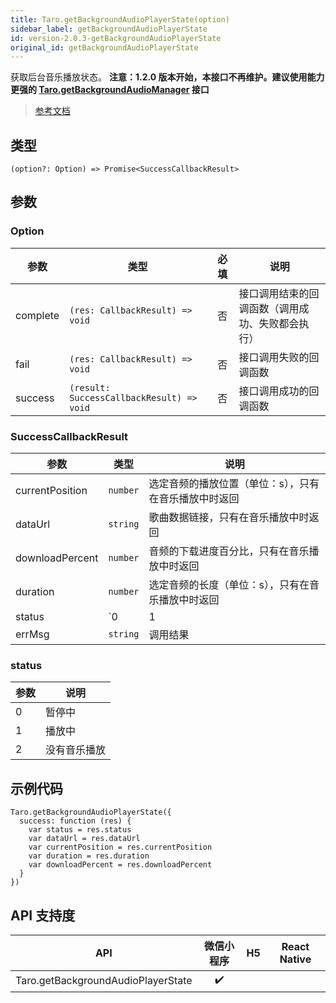 ```yaml
---
title: Taro.getBackgroundAudioPlayerState(option)
sidebar_label: getBackgroundAudioPlayerState
id: version-2.0.3-getBackgroundAudioPlayerState
original_id: getBackgroundAudioPlayerState
---
```


获取后台音乐播放状态。
**注意：1.2.0 版本开始，本接口不再维护。建议使用能力更强的 [Taro.getBackgroundAudioManager](https://developers.weixin.qq.com/miniprogram/dev/api/media/background-audio/wx.getBackgroundAudioManager.html) 接口**

> [参考文档](https://developers.weixin.qq.com/miniprogram/dev/api/media/background-audio/wx.getBackgroundAudioPlayerState.html)

## 类型

```tsx
(option?: Option) => Promise<SuccessCallbackResult>
```

## 参数

### Option

| 参数 | 类型 | 必填 | 说明 |
| --- | --- | :---: | --- |
| complete | `(res: CallbackResult) => void` | 否 | 接口调用结束的回调函数（调用成功、失败都会执行） |
| fail | `(res: CallbackResult) => void` | 否 | 接口调用失败的回调函数 |
| success | `(result: SuccessCallbackResult) => void` | 否 | 接口调用成功的回调函数 |

### SuccessCallbackResult

| 参数 | 类型 | 说明 |
| --- | --- | --- |
| currentPosition | `number` | 选定音频的播放位置（单位：s），只有在音乐播放中时返回 |
| dataUrl | `string` | 歌曲数据链接，只有在音乐播放中时返回 |
| downloadPercent | `number` | 音频的下载进度百分比，只有在音乐播放中时返回 |
| duration | `number` | 选定音频的长度（单位：s），只有在音乐播放中时返回 |
| status | `0 | 1 | 2` | 播放状态 |
| errMsg | `string` | 调用结果 |

### status

| 参数 | 说明 |
| --- | --- |
| 0 | 暂停中 |
| 1 | 播放中 |
| 2 | 没有音乐播放 |

## 示例代码

```tsx
Taro.getBackgroundAudioPlayerState({
  success: function (res) {
    var status = res.status
    var dataUrl = res.dataUrl
    var currentPosition = res.currentPosition
    var duration = res.duration
    var downloadPercent = res.downloadPercent
  }
})
```

## API 支持度

| API | 微信小程序 | H5 | React Native |
| :---: | :---: | :---: | :---: |
| Taro.getBackgroundAudioPlayerState | ✔️ |  |  |

